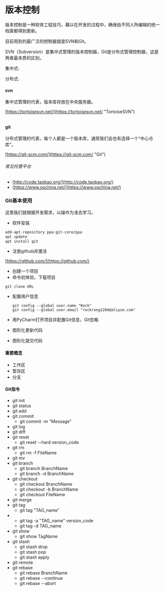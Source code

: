 # 版本控制

版本控制是一种软体工程技巧，藉以在开发的过程中，确保由不同人所编辑的统一档案都得到更新。

目前用到的最广泛的控制器就是SVN和Git。

SVN（Subversion）是集中式管理的版本控制器，Git是分布式管理控制器，这是两者最本质的区别。

集中式:

分布式:

#### svn

集中式管理的代表，版本库存放在中央服务器。

[https://tortoisesvn.net/](https://tortoisesvn.net/ "TortoiseSVN")

###### 

#### git

分布式管理的代表，每个人都是一个版本库，通常我们会也有选择一个“中心仓库”。

[https://git-scm.com/](https://git-scm.com/ "Git")

###### 常见托管平台

* [http://code.taobao.org/](http://code.taobao.org/)
* [https://www.oschina.net/](https://www.oschina.net/)

### Git基本使用

这里我们就根据开发需求，以操作为准去学习。

* 软件安装

```bash
add-apt-repository ppa:git-core/ppa
apt update
apt install git
```

* 注册github并激活

[https://github.com/](https://github.com/)

* 创建一个项目
* 命令初体验，下载项目

```
git clone URL
```

* 配置用户信息

  ```
  git config --global user.name "Rock"
  git config --global user.email "rockrong1204@aliyun.com"
  ```

* 用PyCharm打开项目并配置Git信息，Git忽略

* 图形化更新代码

* 图形化提交代码



#### 重要概念

* 工作区
* 暂存区
* 分支



#### Git指令

* git init
* git status
* git add
* git commit
  * git commit -m "Message"
* git log
* git diff
* git reset
  * git reset --hard version\_code
* git rm
  * git rm -f FileName
* git mv
* git branch
  * git branch BranchName
  * git branch -d BranchName
* git checkout
  * git checkout BranchName
  * git checkout -b BranchName
  * git checkout FileName
* git merge
* git tag
  * git tag "TAG\_name"
* * git tag -a "TAG\_name"  version\_code
  * git tag -d TAG\_name
* git show
  * git show TagName
* git stash
  * git stash drop
  * git stash pop
  * git stash apply
* git remote
* git rebase
  * git rebase BranchName
  * git rebase --continue
  * git rebase --abort



